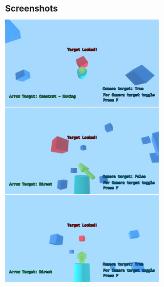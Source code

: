 Screenshots
===========
![Screenshot 1](screenshots/screenshot1.gif)
![Screenshot 2](screenshots/screenshot2.png)
![Screenshot 3](screenshots/screenshot3.png)
